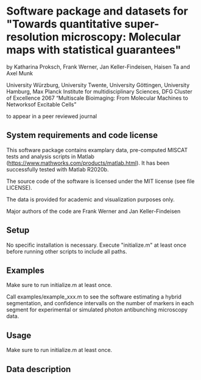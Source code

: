 # Software package and datasets for "Towards quantitative super-resolution microscopy: Molecular maps with statistical guarantees"

by Katharina Proksch, Frank Werner, Jan Keller-Findeisen, Haisen Ta and Axel Munk

University Würzburg, University Twente, University Göttingen, University Hamburg,
Max Planck Institute for multidisciplinary Sciences, DFG Cluster of Excellence 2067
“Multiscale Bioimaging: From Molecular Machines to Networksof Excitable Cells”

to appear in a peer reviewed journal

## System requirements and code license

This software package contains examplary data, pre-computed MISCAT tests and
analysis scripts in Matlab (https://www.mathworks.com/products/matlab.html).
It has been successfully tested with Matlab R2020b.

The source code of the software is licensed under the MIT license (see file LICENSE).

The data is provided for academic and visualization purposes only.

Major authors of the code are Frank Werner and Jan Keller-Findeisen

## Setup

No specific installation is necessary. Execute "initialize.m" at least
once before running other scripts to include all paths.

## Examples

Make sure to run initialize.m at least once. 

Call examples/example_xxx.m to see the software estimating a hybrid segmentation,
  and confidence intervalls on the number of markers in each segment for experimental
  or simulated photon antibunching microscopy data.

## Usage

Make sure to run initialize.m at least once. 

## Data description





